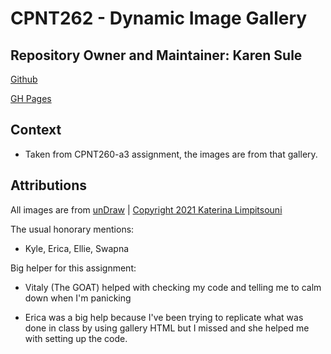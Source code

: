 # CPNT262 - Dynamic Image Gallery 

## Repository Owner and Maintainer: Karen Sule 

[Github](https://github.com/nerakmari/cpnt262-a2)

[GH Pages](https://nerakmari.github.io/cpnt262-a2/)

## Context 
- Taken from CPNT260-a3 assignment, the images are from that gallery. 

## Attributions 

All images are from [unDraw](https://undraw.co/illustrations) | [Copyright 2021 Katerina Limpitsouni](https://undraw.co/license)

The usual honorary mentions: 
- Kyle, Erica, Ellie, Swapna 

Big helper for this assignment:
- Vitaly (The GOAT) helped with checking my code and telling me to calm down when I'm panicking

- Erica was a big help because I've been trying to replicate what was done in class by using gallery HTML but I missed and she helped me with setting up the code.